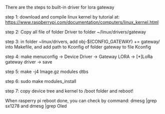 There are the steps to built-in driver for lora gateway

step 1: download and compile linux kernel by tutorial at: https://www.raspberrypi.com/documentation/computers/linux_kernel.html

step 2: Copy all file of folder Driver to folder ~/linux/drivers/gateway

step 3: in folder ~linux/drivers, add obj-$(CONFIG_GATEWAY) += gateway/ into Makefile, and add path to Kconfig of folder gateway to file Kconfig

step 4: make menuconfig -> Device Driver -> Gateway LORA -> [*]LoRa gateway driver -> save

step 5: make -j4 Image.gz modules dtbs

step 6: sudo make modules_install

step 7: copy device tree and kernel to /boot folder and reboot!

When rasperry pi reboot done, you can check by command: dmesg |grep sx1278 and dmesg |grep Oled